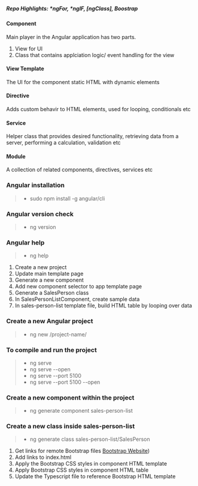 

<!-- External and Project comments -->

##### Repo Highlights: *ngFor, *ngIF, [ngClass], Boostrap

#### Component
Main player in the Angular application has two parts.
1. View for UI
2. Class that contains applciation logic/ event handling for the view

#### View Template
The UI for the component static HTML with dynamic elements

#### Directive
Adds custom behavir to HTML elements, used for looping, conditionals etc

#### Service
Helper class that provides desired functionality, retrieving data from a server, performing a calculation, validation etc

#### Module
A collection  of related components, directives, services etc

### Angular installation
> - sudo npm install -g angular/cli

### Angular version check
> - ng version

### Angular help
> - ng help

<!-- SALES PROJECT STEPS TO COMPLETE -->

01. Create a new project
2.  Update main template page
3.  Generate a new component
4.  Add new component selector to app template page
5.  Generate a SalesPerson class
6.  In SalesPersonListComponent, create sample data
7.  In sales-person-list template file, build HTML table by looping over data

### Create a new Angular project 
> - ng new /project-name/

### To compile and run the project
> - ng serve
> - ng serve --open 
> - ng serve --port 5100 
> - ng serve --port 5100 --open

### Create a new component within the project
> - ng generate component sales-person-list

### Create a new class inside sales-person-list
> -  ng generate class sales-person-list/SalesPerson

<!-- Steps to integrate Bootstrap -->

1. Get links for remote Bootstrap files [Bootstrap Website](https://getbootstrap.com/))
2. Add links to index.html
3. Apply the Bootstrap CSS styles in component HTML template
4. Apply Bootstrap CSS styles in component HTML table
5. Update the Typescript file to reference Bootstrap HTML template
